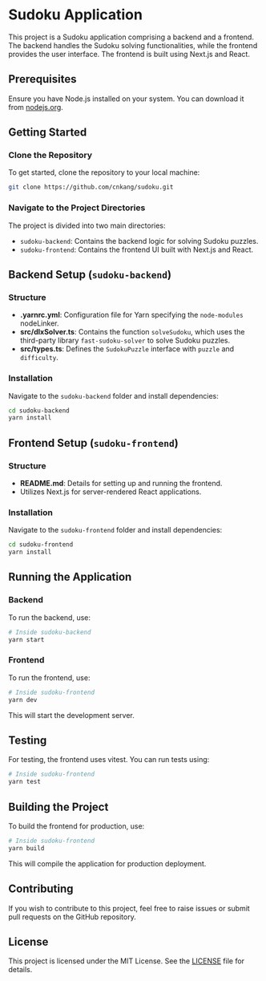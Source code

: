 # Sudoku Application

This project is a Sudoku application comprising a backend and a frontend. The backend handles the Sudoku solving functionalities, while the frontend provides the user interface. The frontend is built using Next.js and React.

## Prerequisites

Ensure you have Node.js installed on your system. You can download it from [nodejs.org](https://nodejs.org/).

## Getting Started

### Clone the Repository

To get started, clone the repository to your local machine:

```bash
git clone https://github.com/cnkang/sudoku.git
```
### Navigate to the Project Directories

The project is divided into two main directories:

- `sudoku-backend`: Contains the backend logic for solving Sudoku puzzles.
- `sudoku-frontend`: Contains the frontend UI built with Next.js and React.

## Backend Setup (`sudoku-backend`)

### Structure

- **.yarnrc.yml**: Configuration file for Yarn specifying the `node-modules` nodeLinker.
- **src/dlxSolver.ts**: Contains the function `solveSudoku`, which uses the third-party library `fast-sudoku-solver` to solve Sudoku puzzles.
- **src/types.ts**: Defines the `SudokuPuzzle` interface with `puzzle` and `difficulty`.

### Installation

Navigate to the `sudoku-backend` folder and install dependencies:

```bash
cd sudoku-backend
yarn install
```
## Frontend Setup (`sudoku-frontend`)

### Structure

- **README.md**: Details for setting up and running the frontend.
- Utilizes Next.js for server-rendered React applications.

### Installation

Navigate to the `sudoku-frontend` folder and install dependencies:

```bash
cd sudoku-frontend
yarn install
```

## Running the Application
### Backend
To run the backend, use:
```bash
# Inside sudoku-backend
yarn start
```
### Frontend
To run the frontend, use:
```bash
# Inside sudoku-frontend
yarn dev
```
This will start the development server.

## Testing
For testing, the frontend uses vitest. You can run tests using:
```bash
# Inside sudoku-frontend
yarn test
```

## Building the Project
To build the frontend for production, use:
```bash
# Inside sudoku-frontend
yarn build
```
This will compile the application for production deployment.

## Contributing
If you wish to contribute to this project, feel free to raise issues or submit pull requests on the GitHub repository.

## License

This project is licensed under the MIT License. See the [LICENSE](./LICENSE) file for details.
